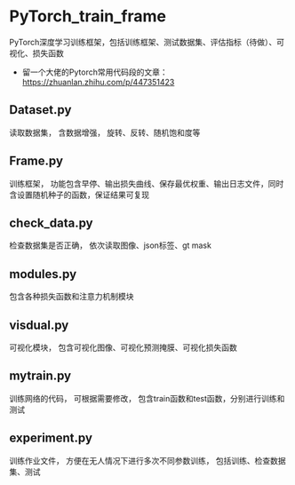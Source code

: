 # PyTorch_train_frame
PyTorch深度学习训练框架，包括训练框架、测试数据集、评估指标（待做）、可视化、损失函数

- 留一个大佬的Pytorch常用代码段的文章：
https://zhuanlan.zhihu.com/p/447351423
## Dataset.py
读取数据集， 含数据增强， 旋转、反转、随机饱和度等
## Frame.py
训练框架， 功能包含早停、输出损失曲线、保存最优权重、输出日志文件，同时含设置随机种子的函数，保证结果可复现
## check_data.py
检查数据集是否正确， 依次读取图像、json标签、gt mask
## modules.py
包含各种损失函数和注意力机制模块
## visdual.py
可视化模块， 包含可视化图像、可视化预测掩膜、可视化损失函数
## mytrain.py
训练网络的代码， 可根据需要修改， 包含train函数和test函数，分别进行训练和测试
## experiment.py
训练作业文件， 方便在无人情况下进行多次不同参数训练， 包括训练、检查数据集、测试
